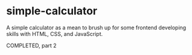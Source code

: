 # simple-calculator
A simple calculator as a mean to brush up for some frontend developing skills with HTML, CSS, and JavaScript. 

COMPLETED, part 2
